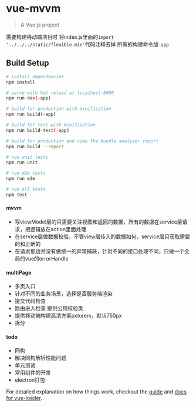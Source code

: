 # vue-mvvm

> A Vue.js project

需要构建移动端项目时 将index.js里面的`import '../../../static/flexible.min'`代码注释去掉
所有的构建命令加`-app`

## Build Setup

``` bash
# install dependencies
npm install

# serve with hot reload at localhost:8080
npm run dev(-app)

# build for production with minification
npm run build(-app)

# build for test with minification
npm run build-test(-app)

# build for production and view the bundle analyzer report
npm run build --report

# run unit tests
npm run unit

# run e2e tests
npm run e2e

# run all tests
npm test
```

#### mvvm
- 写viewModel层的只需要关注视图和返回的数据，所有的数据在service层请求，把逻辑放在action里面处理
- 在service层做数据校验，不管view层传入的数据如何，service层只获取需要的和正确的
- 在请求那边并没有做统一的异常捕获，针对不同的接口处理不同，只做一个全局的vue的errorHandle

#### multiPage
- 多页入口
- 针对不同的业务场景，选择是否服务端渲染
- 提交代码检查
- 路由进入检查 提供公用校验类
- 提供移动端构建高清方案pxtorem，默认750px
- 拆分

#### todo
- 同构
- 解决同构解析性能问题
- 单元测试
- 常用组件的开发
- electron打包

For detailed explanation on how things work, checkout the [guide](http://vuejs-templates.github.io/webpack/) and [docs for vue-loader](http://vuejs.github.io/vue-loader).
